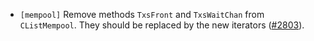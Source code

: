 - `[mempool]` Remove methods `TxsFront` and `TxsWaitChan` from `CListMempool`. They should be
  replaced by the new iterators ([\#2803](https://github.com/depinnetwork/por-consensus/issues/2803)).
